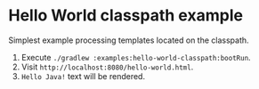 # Hello World classpath example

Simplest example processing templates located on the classpath.

1. Execute `./gradlew :examples:hello-world-classpath:bootRun`.
2. Visit `http://localhost:8080/hello-world.html`.
3. `Hello Java!` text will be rendered.

